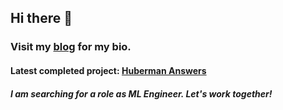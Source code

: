 ## Hi there 👋

### Visit my [blog](https://ninoristeski.github.io/) for my bio.

#### Latest completed project: [Huberman Answers](https://github.com/NinoRisteski/HubermanAnswers)

##### I am searching for a role as ML Engineer. Let's work together!

